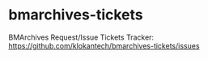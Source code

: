 bmarchives-tickets
==================

BMArchives Request/Issue Tickets Tracker: https://github.com/klokantech/bmarchives-tickets/issues
